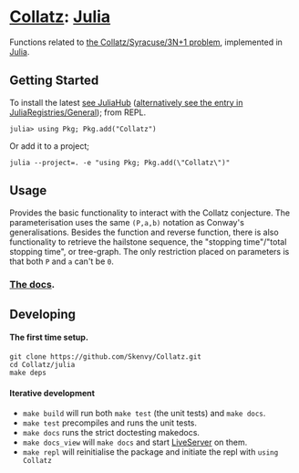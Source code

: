 # [Collatz](https://github.com/Skenvy/Collatz): [Julia](https://github.com/Skenvy/Collatz/tree/main/julia)
Functions related to [the Collatz/Syracuse/3N+1 problem](https://en.wikipedia.org/wiki/Collatz_conjecture), implemented in [Julia](https://julialang.org/).
## Getting Started
To install the latest [see JuliaHub](https://juliahub.com/ui/Packages/Collatz/UmeZE) ([alternatively see the entry in JuliaRegistries/General](https://github.com/JuliaRegistries/General/tree/master/C/Collatz)); from REPL.
```
julia> using Pkg; Pkg.add("Collatz")
```
Or add it to a project;
```
julia --project=. -e "using Pkg; Pkg.add(\"Collatz\")"
```
## Usage
Provides the basic functionality to interact with the Collatz conjecture.
The parameterisation uses the same `(P,a,b)` notation as Conway's generalisations.
Besides the function and reverse function, there is also functionality to retrieve the hailstone sequence, the "stopping time"/"total stopping time", or tree-graph. 
The only restriction placed on parameters is that both `P` and `a` can't be `0`.
### [The docs](https://skenvy.github.io/Collatz/julia). 
## Developing
#### The first time setup.
```
git clone https://github.com/Skenvy/Collatz.git
cd Collatz/julia
make deps
```
#### Iterative development
* `make build` will run both `make test` (the unit tests) and `make docs`.
* `make test` precompiles and runs the unit tests.
* `make docs` runs the strict doctesting makedocs.
* `make docs_view` will `make docs` and start [LiveServer](https://github.com/tlienart/LiveServer.jl) on them.
* `make repl` will reinitialise the package and initiate the repl with `using Collatz`
